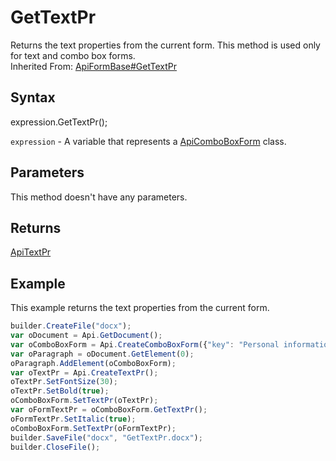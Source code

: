 # GetTextPr

Returns the text properties from the current form. This method is used only for text and combo box forms.<br>Inherited From: [ApiFormBase#GetTextPr](../../ApiFormBase/Methods/GetTextPr.md)

## Syntax

expression.GetTextPr();

`expression` - A variable that represents a [ApiComboBoxForm](../ApiComboBoxForm.md) class.

## Parameters

This method doesn't have any parameters.

## Returns

[ApiTextPr](../../ApiTextPr/ApiTextPr.md)

## Example

This example returns the text properties from the current form.

```javascript
builder.CreateFile("docx");
var oDocument = Api.GetDocument();
var oComboBoxForm = Api.CreateComboBoxForm({"key": "Personal information", "tip": "Choose your country", "required": true, "placeholder": "Country", "editable": false, "autoFit": false, "items": ["Latvia", "USA", "UK"]});
var oParagraph = oDocument.GetElement(0);
oParagraph.AddElement(oComboBoxForm);
var oTextPr = Api.CreateTextPr();
oTextPr.SetFontSize(30);
oTextPr.SetBold(true);
oComboBoxForm.SetTextPr(oTextPr);
var oFormTextPr = oComboBoxForm.GetTextPr();
oFormTextPr.SetItalic(true);
oComboBoxForm.SetTextPr(oFormTextPr);
builder.SaveFile("docx", "GetTextPr.docx");
builder.CloseFile();
```